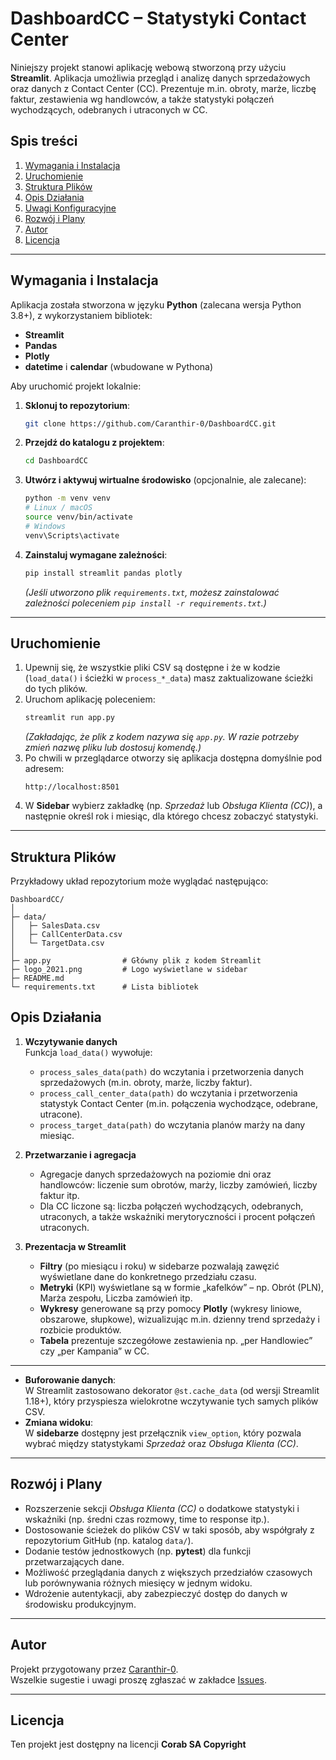 # DashboardCC – Statystyki Contact Center

Niniejszy projekt stanowi aplikację webową stworzoną przy użyciu **Streamlit**. Aplikacja umożliwia przegląd i analizę danych sprzedażowych oraz danych z Contact Center (CC). Prezentuje m.in. obroty, marże, liczbę faktur, zestawienia wg handlowców, a także statystyki połączeń wychodzących, odebranych i utraconych w CC.

## Spis treści
1. [Wymagania i Instalacja](#wymagania-i-instalacja)
2. [Uruchomienie](#uruchomienie)
3. [Struktura Plików](#struktura-plików)
4. [Opis Działania](#opis-działania)
5. [Uwagi Konfiguracyjne](#uwagi-konfiguracyjne)
6. [Rozwój i Plany](#rozwój-i-plany)
7. [Autor](#autor)
8. [Licencja](#licencja)

---

## Wymagania i Instalacja
Aplikacja została stworzona w języku **Python** (zalecana wersja Python 3.8+), z wykorzystaniem bibliotek:
- **Streamlit**  
- **Pandas**  
- **Plotly**  
- **datetime** i **calendar** (wbudowane w Pythona)  

Aby uruchomić projekt lokalnie:
1. **Sklonuj to repozytorium**:
   ```bash
   git clone https://github.com/Caranthir-0/DashboardCC.git
   ```
2. **Przejdź do katalogu z projektem**:
   ```bash
   cd DashboardCC
   ```
3. **Utwórz i aktywuj wirtualne środowisko** (opcjonalnie, ale zalecane):
   ```bash
   python -m venv venv
   # Linux / macOS
   source venv/bin/activate
   # Windows
   venv\Scripts\activate
   ```
4. **Zainstaluj wymagane zależności**:
   ```bash
   pip install streamlit pandas plotly
   ```
   *(Jeśli utworzono plik `requirements.txt`, możesz zainstalować zależności poleceniem `pip install -r requirements.txt`.)*

---

## Uruchomienie
1. Upewnij się, że wszystkie pliki CSV są dostępne i że w kodzie (`load_data()` i ścieżki w `process_*_data`) masz zaktualizowane ścieżki do tych plików.
2. Uruchom aplikację poleceniem:
   ```bash
   streamlit run app.py
   ```
   *(Zakładając, że plik z kodem nazywa się `app.py`. W razie potrzeby zmień nazwę pliku lub dostosuj komendę.)*
3. Po chwili w przeglądarce otworzy się aplikacja dostępna domyślnie pod adresem:
   ```
   http://localhost:8501
   ```
4. W **Sidebar** wybierz zakładkę (np. *Sprzedaż* lub *Obsługa Klienta (CC)*), a następnie określ rok i miesiąc, dla którego chcesz zobaczyć statystyki.

---

## Struktura Plików
Przykładowy układ repozytorium może wyglądać następująco:

```
DashboardCC/
│
├─ data/
│   ├─ SalesData.csv
│   ├─ CallCenterData.csv
│   └─ TargetData.csv
│
├─ app.py                # Główny plik z kodem Streamlit
├─ logo_2021.png         # Logo wyświetlane w sidebar
├─ README.md
└─ requirements.txt      # Lista bibliotek

```

## Opis Działania
1. **Wczytywanie danych**  
   Funkcja `load_data()` wywołuje:
   - `process_sales_data(path)` do wczytania i przetworzenia danych sprzedażowych (m.in. obroty, marże, liczby faktur).  
   - `process_call_center_data(path)` do wczytania i przetworzenia statystyk Contact Center (m.in. połączenia wychodzące, odebrane, utracone).  
   - `process_target_data(path)` do wczytania planów marży na dany miesiąc.

2. **Przetwarzanie i agregacja**  
   - Agregacje danych sprzedażowych na poziomie dni oraz handlowców: liczenie sum obrotów, marży, liczby zamówień, liczby faktur itp.  
   - Dla CC liczone są: liczba połączeń wychodzących, odebranych, utraconych, a także wskaźniki merytoryczności i procent połączeń utraconych.

3. **Prezentacja w Streamlit**  
   - **Filtry** (po miesiącu i roku) w sidebarze pozwalają zawęzić wyświetlane dane do konkretnego przedziału czasu.  
   - **Metryki** (KPI) wyświetlane są w formie „kafelków” – np. Obrót (PLN), Marża zespołu, Liczba zamówień itp.  
   - **Wykresy** generowane są przy pomocy **Plotly** (wykresy liniowe, obszarowe, słupkowe), wizualizując m.in. dzienny trend sprzedaży i rozbicie produktów.  
   - **Tabela** prezentuje szczegółowe zestawienia np. „per Handlowiec” czy „per Kampania” w CC.

---

- **Buforowanie danych**:  
  W Streamlit zastosowano dekorator `@st.cache_data` (od wersji Streamlit 1.18+), który przyspiesza wielokrotne wczytywanie tych samych plików CSV.  
- **Zmiana widoku**:  
  W **sidebarze** dostępny jest przełącznik `view_option`, który pozwala wybrać między statystykami *Sprzedaż* oraz *Obsługa Klienta (CC)*.

---

## Rozwój i Plany
- Rozszerzenie sekcji *Obsługa Klienta (CC)* o dodatkowe statystyki i wskaźniki (np. średni czas rozmowy, time to response itp.).
- Dostosowanie ścieżek do plików CSV w taki sposób, aby współgrały z repozytorium GitHub (np. katalog `data/`).
- Dodanie testów jednostkowych (np. **pytest**) dla funkcji przetwarzających dane.
- Możliwość przeglądania danych z większych przedziałów czasowych lub porównywania różnych miesięcy w jednym widoku.
- Wdrożenie autentykacji, aby zabezpieczyć dostęp do danych w środowisku produkcyjnym.

---

## Autor
Projekt przygotowany przez [Caranthir-0](https://github.com/Caranthir-0).  
Wszelkie sugestie i uwagi proszę zgłaszać w zakładce [Issues](https://github.com/Caranthir-0/DashboardCC/issues).

---

## Licencja
Ten projekt jest dostępny na licencji **Corab SA Copyright**
